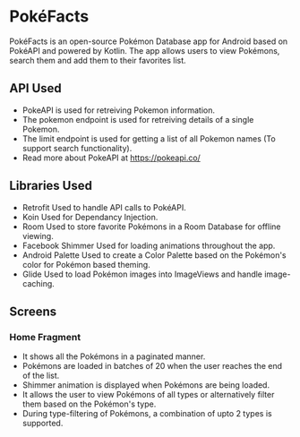 # PokéFacts

PokéFacts is an open-source Pokémon Database app for Android based on PokéAPI and powered by Kotlin.
The app allows users to view Pokémons, search them and add them to their favorites list.

## API Used

* PokeAPI is used for retreiving Pokemon information. 
* The pokemon endpoint is used for retreiving details of a single Pokemon.
* The limit endpoint is used for getting a list of all Pokemon names (To support search functionality).
* Read more about PokeAPI at https://pokeapi.co/


## Libraries Used

* Retrofit            Used to handle API calls to PokéAPI. 
* Koin                Used for Dependancy Injection.
* Room                Used to store favorite Pokémons in a Room Database for offline viewing.
* Facebook Shimmer    Used for loading animations throughout the app.
* Android Palette     Used to create a Color Palette based on the Pokémon's color for Pokémon based theming.
* Glide               Used to load Pokémon images into ImageViews and handle image-caching.



## Screens

### Home Fragment
* It shows all the Pokémons in a paginated manner.
* Pokémons are loaded in batches of 20 when the user reaches the end of the list.
* Shimmer animation is displayed when Pokémons are being loaded.
* It allows the user to view Pokémons of all types or alternatively filter them based on the Pokémon's type.
* During type-filtering of Pokémons, a combination of upto 2 types is supported.
